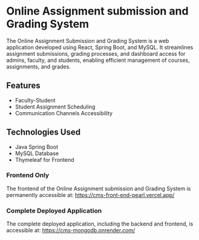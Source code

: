 # Online Assignment submission and Grading System

The Online Assignment Submission and Grading System is a web application developed using React, Spring Boot, and MySQL. It streamlines assignment submissions, grading processes, and dashboard access for admins, faculty, and students, enabling efficient management of courses, assignments, and grades.

## Features

- Faculty-Student
- Student Assignment Scheduling
- Communication Channels Accessibility

## Technologies Used

- Java Spring Boot
- MySQL Database
- Thymeleaf for Frontend



### Frontend Only

The frontend of the Online Assignment submission and Grading System is permanently accessible at: https://cms-front-end-pearl.vercel.app/

### Complete Deployed Application

The complete deployed application, including the backend and frontend, is accessible at: https://cms-mongodb.onrender.com/


